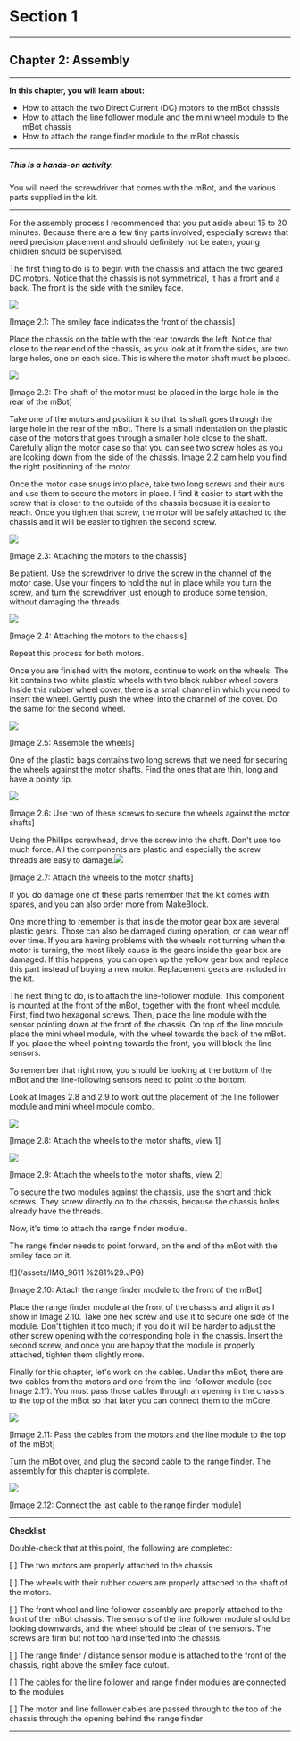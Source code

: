 # Section 1

---

## Chapter 2: Assembly

---

**In this chapter, you will learn about:**

* How to attach the two Direct Current \(DC\) motors to the mBot chassis
* How to attach the line follower module and the mini wheel module to the mBot chassis
* How to attach the range finder module to the mBot chassis

---

##### This is a hands-on activity.

You will need the screwdriver that comes with the mBot, and the various parts supplied in the kit.

---

For the assembly process I recommended that you put aside about 15 to 20 minutes. Because there are a few tiny parts involved, especially screws that need precision placement and should definitely not be eaten, young children should be supervised.

The first thing to do is to begin with the chassis and attach the two geared DC motors. Notice that the chassis is not symmetrical, it has a front and a back. The front is the side with the smiley face.

![](/assets/IMG_9611.JPG)

\[Image 2.1: The smiley face indicates the front of the chassis\]

Place the chassis on the table with the rear towards the left. Notice that close to the rear end of the chassis, as you look at it from the sides, are two large holes, one on each side. This is where the motor shaft must be placed.

![](/assets/IMG_9609.JPG)

\[Image 2.2: The shaft of the motor must be placed in the large hole in the rear of the mBot\]

Take one of the motors and position it so that its shaft goes through the large hole in the rear of the mBot. There is a small indentation on the plastic case of the motors that goes through a smaller hole close to the shaft. Carefully align the motor case so that you can see two screw holes as you are looking down from the side of the chassis. Image 2.2 cam help you find the right positioning of the motor.

Once the motor case snugs into place, take two long screws and their nuts and use them to secure the motors in place. I find it easier to start with the screw that is closer to the outside of the chassis because it is easier to reach. Once you tighten that screw, the motor will be safely attached to the chassis and it will be easier to tighten the second screw.

![](/assets/IMG_9610.JPG)

\[Image 2.3: Attaching the motors to the chassis\]

Be patient. Use the screwdriver to drive the screw in the channel of the motor case. Use your fingers to hold the nut in place while you turn the screw, and turn the screwdriver just enough to produce some tension, without damaging the threads.

![](/assets/2017-03-13_06-55-35.png)

\[Image 2.4: Attaching the motors to the chassis\]

Repeat this process for both motors.

Once you are finished with the motors, continue to work on the wheels. The kit contains two white plastic wheels with two black rubber wheel covers. Inside this rubber wheel cover, there is a small channel in which you need to insert the wheel. Gently push the wheel into the channel of the cover. Do the same for the second wheel.

![](/assets/IMG_9612.JPG)

\[Image 2.5: Assemble the wheels\]

One of the plastic bags contains two long screws that we need for securing the wheels against the motor shafts. Find the ones that are thin, long and have a pointy tip.

![](/assets/IMG_9614.JPG)

\[Image 2.6: Use two of these screws to secure the wheels against the motor shafts\]

Using the Phillips screwhead, drive the screw into the shaft. Don't use too much force. All the components are plastic and especially the screw threads are easy to damage.![](/assets/IMG_9613.JPG)

\[Image 2.7: Attach the wheels to the motor shafts\]

If you do damage one of these parts remember that the kit comes with spares, and you can also order more from MakeBlock.

One more thing to remember is that inside the motor gear box are several plastic gears. Those can also be damaged during operation, or can wear off over time. If you are having problems with the wheels not turning when the motor is turning, the most likely cause is the gears inside the gear box are damaged. If this happens, you can open up the yellow gear box and replace this part instead of buying a new motor. Replacement gears are included in the kit.

The next thing to do, is to attach the line-follower module. This component is mounted at the front of the mBot, together with the front wheel module. First, find two hexagonal screws. Then, place the line module with the sensor pointing down at the front of the chassis. On top of the line module place the mini wheel module, with the wheel towards the back of the mBot. If you place the wheel pointing towards the front, you will block the line sensors.

So remember that right now, you should be looking at the bottom of the mBot and the line-following sensors need to point to the bottom.

Look at Images 2.8 and 2.9 to work out the placement of the line follower module and mini wheel module combo.

![](/assets/IMG_9615.JPG)

\[Image 2.8: Attach the wheels to the motor shafts, view 1\]

![](/assets/IMG_9616.JPG)

\[Image 2.9: Attach the wheels to the motor shafts, view 2\]

To secure the two modules against the chassis, use the short and thick screws. They screw directly on to the chassis, because the chassis holes already have the threads.

Now, it's time to attach the range finder module.

The range finder needs to point forward, on the end of the mBot with the smiley face on it.

![](/assets/IMG_9611 %281%29.JPG)

\[Image 2.10: Attach the range finder module to the front of the mBot\]

Place the range finder module at the front of the chassis and align it as I show in Image 2.10. Take one hex screw and use it to secure one side of the module. Don't tighten it too much; if you do it will be harder to adjust the other screw opening with the corresponding hole in the chassis. Insert the second screw, and once you are happy that the module is properly attached, tighten them slightly more.

Finally for this chapter, let's work on the cables. Under the mBot, there are two cables from the motors and one from the line-follower module \(see Image 2.11\). You must pass those cables through an opening in the chassis to the top of the mBot so that later you can connect them to the mCore.

![](/assets/IMG_9620.JPG)

\[Image 2.11: Pass the cables from the motors and the line module to the top of the mBot\]

Turn the mBot over, and plug the second cable to the range finder. The assembly for this chapter is complete.

![](/assets/IMG_9619.JPG)

\[Image 2.12: Connect the last cable to the range finder module\]

---

**Checklist**

Double-check that at this point, the following are completed:

\[ \] The two motors are properly attached to the chassis

\[ \] The wheels with their rubber covers are properly attached to the shaft of the motors.

\[ \] The front wheel and line follower assembly are properly attached to the front of the mBot chassis. The sensors of the line follower module should be looking downwards, and the wheel should be clear of the sensors. The screws are firm but not too hard inserted into the chassis.

\[ \] The range finder / distance sensor module is attached to the front of the chassis, right above the smiley face cutout.

\[ \] The cables for the line follower and range finder modules are connected to the modules

\[ \] The motor and line follower cables are passed through to the top of the chassis through the opening behind the range finder

---



